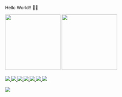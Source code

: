 Hello World!! 👋👋

<div style "display: flex" >
<img height="180em" src="https://github-readme-stats.vercel.app/api?username=matganzala&show_icons=true&theme=radical&include_all_commits=true&count_private=true"/>
  <img height="180em" src="https://github-readme-stats.vercel.app/api/top-langs/?username=matganzala&theme=radical"/>
  <a href="https://github.com/matganzala">
</div>
<br>
<div style="display: inline_block">   
  <img src="https://img.icons8.com/color/48/null/linux--v1.png"/>
  <img src="https://img.icons8.com/color/48/null/c-programming.png"/>
  <img src="https://img.icons8.com/fluency/48/000000/typescript--v1.png"/>  
  <img src="https://img.icons8.com/color/48/000000/react-native.png"/>
  <img src="https://img.icons8.com/color/48/000000/bootstrap.png"/>  
  <img src="https://img.icons8.com/color/48/000000/git.png"/>
  <img src="https://img.icons8.com/color/48/null/nextjs.png"/>
 </div> 
 <br>
<div style "display: inline-block">
    <a height="30" width="30" href="https://www.linkedin.com/in/matheus-ganzala-nunes-teixeira-276b4415b/" target="_blank"><img src="https://img.shields.io/badge/-LinkedIn-%230077B5?style=for-the-badge&logo=linkedin&logoColor=white" target="_blank"></a>   
</div>
    

